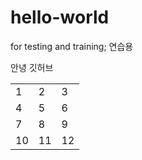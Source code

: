 # hello-world
for testing and training; 연습용
<html>
<head>
</head>
<body>
<p>안녕 깃허브</p>
<table>
  <tr>
    <td>1</td>
    <td>2</td>
    <td>3</td>
   </tr>
  <tr>
    <td>4</td>
    <td>5</td>
    <td>6</td>
   </tr>
  <tr>
    <td>7</td>
    <td>8</td>
    <td>9</td>
   </tr>
  <tr>
    <td>10</td>
    <td>11</td>
    <td>12</td>
   </tr>
</table>
</body>
</html>

